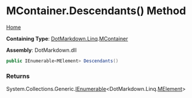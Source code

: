 <a name="_top"></a>

# MContainer\.Descendants\(\) Method

[Home](../../../../README.md#_top)

**Containing Type**: [DotMarkdown.Linq](../../README.md#_top)\.[MContainer](../README.md#_top)

**Assembly**: DotMarkdown\.dll

```csharp
public IEnumerable<MElement> Descendants()
```

### Returns

System\.Collections\.Generic\.[IEnumerable](https://docs.microsoft.com/en-us/dotnet/api/system.collections.generic.ienumerable-1)\<DotMarkdown\.Linq\.[MElement](../../MElement/README.md#_top)>

